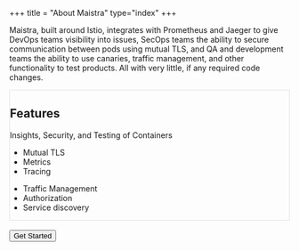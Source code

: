 +++
title = "About Maistra"
type="index"
+++

Maistra, built around Istio, integrates with Prometheus and Jaeger to give DevOps teams visibility into issues, SecOps teams the ability to secure communication between pods using mutual TLS, and QA and development teams the ability to use canaries, traffic management, and other functionality to test products. All with very little, if any required code changes.

<div style="border: solid 1px rgba(160, 160, 160, 0.3);" class="row align-items-center clearfix">
              <div class="col-lg-4 mb-3 mb-lg-0">
                <h2 class="mb-3 h1 t300">Features</h2>
                <p class="t400 text-muted mb-0">Insights, Security, and Testing of Containers</p>
              </div>
              <div class="col-lg-4 col-sm-6">
                <ul class="iconlist m-0">
                  <li class="pt-3 pt-lg-0">Mutual TLS</li>
                  <li class="pt-3">Metrics</li>
                  <li class="pt-3">Tracing</li>
                </ul>
              </div>
              <div class="col-lg-4 col-sm-6">
                <ul class="iconlist m-0">
                  <li class="pt-3 pt-lg-0">Traffic Management</li>
                  <li class="pt-3">Authorization</li>
                  <li class="pt-3">Service discovery</li>
                </ul>
              </div>
            </div>
</div>
<br>
<a href="/istiodocs">
<button type="button" class="btn btn-outline-primary btn-lg">Get Started</button>
</a>
